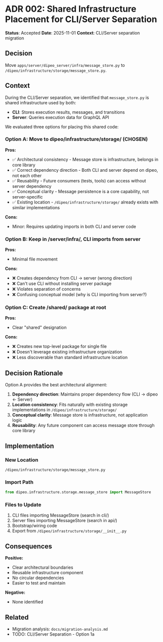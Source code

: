 # ADR 002: Shared Infrastructure Placement for CLI/Server Separation

**Status**: Accepted
**Date**: 2025-11-01
**Context**: CLI/Server separation migration

## Decision

Move `apps/server/dipeo_server/infra/message_store.py` to `/dipeo/infrastructure/storage/message_store.py`.

## Context

During the CLI/Server separation, we identified that `message_store.py` is shared infrastructure used by both:
- **CLI**: Stores execution results, messages, and transitions
- **Server**: Queries execution data for GraphQL API

We evaluated three options for placing this shared code:

### Option A: Move to dipeo/infrastructure/storage/ (CHOSEN)
**Pros:**
- ✅ Architectural consistency - Message store is infrastructure, belongs in core library
- ✅ Correct dependency direction - Both CLI and server depend on dipeo, not each other
- ✅ Reusability - Future consumers (tests, tools) can access without server dependency
- ✅ Conceptual clarity - Message persistence is a core capability, not server-specific
- ✅ Existing location - `/dipeo/infrastructure/storage/` already exists with similar implementations

**Cons:**
- Minor: Requires updating imports in both CLI and server code

### Option B: Keep in /server/infra/, CLI imports from server
**Pros:**
- Minimal file movement

**Cons:**
- ❌ Creates dependency from CLI → server (wrong direction)
- ❌ Can't use CLI without installing server package
- ❌ Violates separation of concerns
- ❌ Confusing conceptual model (why is CLI importing from server?)

### Option C: Create /shared/ package at root
**Pros:**
- Clear "shared" designation

**Cons:**
- ❌ Creates new top-level package for single file
- ❌ Doesn't leverage existing infrastructure organization
- ❌ Less discoverable than standard infrastructure location

## Decision Rationale

Option A provides the best architectural alignment:

1. **Dependency direction**: Maintains proper dependency flow (CLI → dipeo ← Server)
2. **Location consistency**: Fits naturally with existing storage implementations in `/dipeo/infrastructure/storage/`
3. **Conceptual clarity**: Message store is infrastructure, not application logic
4. **Reusability**: Any future component can access message store through core library

## Implementation

### New Location
```
/dipeo/infrastructure/storage/message_store.py
```

### Import Path
```python
from dipeo.infrastructure.storage.message_store import MessageStore
```

### Files to Update
1. CLI files importing MessageStore (search in cli/)
2. Server files importing MessageStore (search in api/)
3. Bootstrap/wiring code
4. Export from `/dipeo/infrastructure/storage/__init__.py`

## Consequences

**Positive:**
- Clear architectural boundaries
- Reusable infrastructure component
- No circular dependencies
- Easier to test and maintain

**Negative:**
- None identified

## Related
- Migration analysis: `docs/migration-analysis.md`
- TODO: CLI/Server Separation - Option 1a

